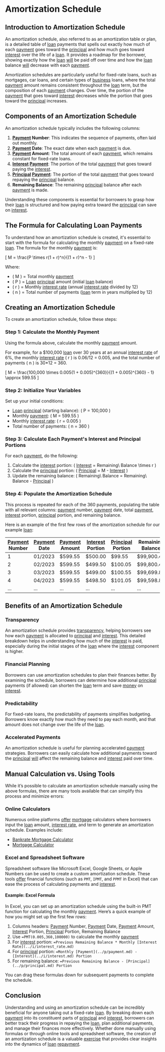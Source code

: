 # Amortization Schedule

## Introduction to Amortization Schedule

An amortization schedule, also referred to as an amortization table or plan, is a detailed table of [loan](../l/loan.md) payments that spells out exactly how much of each [payment](../p/payment.md) goes toward the [principal](../p/principal.md) and how much goes toward [interest](../i/interest.md) over the life of a [loan](../l/loan.md). It provides a roadmap for the borrower, showing exactly how the [loan](../l/loan.md) [will](../w/will.md) be paid off over time and how the [loan](../l/loan.md) balance [will](../w/will.md) decrease with each [payment](../p/payment.md).

Amortization schedules are particularly useful for fixed-rate loans, such as mortgages, car loans, and certain types of [business](../b/business.md) loans, where the total [payment](../p/payment.md) amount remains consistent throughout the [loan](../l/loan.md) term, but the composition of each [payment](../p/payment.md) changes. Over time, the portion of the [payment](../p/payment.md) that goes toward [interest](../i/interest.md) decreases while the portion that goes toward the [principal](../p/principal.md) increases.

## Components of an Amortization Schedule

An amortization schedule typically includes the following columns:

1. **[Payment](../p/payment.md) Number**: This indicates the sequence of payments, often laid out monthly.
2. **[Payment](../p/payment.md) Date**: The exact date when each [payment](../p/payment.md) is due.
3. **[Payment](../p/payment.md) Amount**: The total amount of each [payment](../p/payment.md), which remains constant for fixed-rate loans.
4. **[Interest](../i/interest.md) [Payment](../p/payment.md)**: The portion of the total [payment](../p/payment.md) that goes toward paying the [interest](../i/interest.md).
5. **[Principal](../p/principal.md) [Payment](../p/payment.md)**: The portion of the total [payment](../p/payment.md) that goes toward repaying the [principal](../p/principal.md) balance.
6. **Remaining Balance**: The remaining [principal](../p/principal.md) balance after each [payment](../p/payment.md) is made.

Understanding these components is essential for borrowers to grasp how their [loan](../l/loan.md) is structured and how paying extra toward the [principal](../p/principal.md) can save on [interest](../i/interest.md).

## The Formula for Calculating Loan Payments

To understand how an amortization schedule is created, it's essential to start with the formula for calculating the monthly [payment](../p/payment.md) on a fixed-rate [loan](../l/loan.md). The formula for the monthly [payment](../p/payment.md) is:

\[ M = \frac{P \times r(1 + r)^n}{(1 + r)^n - 1} \]

Where:
- \( M \) = Total monthly [payment](../p/payment.md)
- \( P \) = [Loan](../l/loan.md) [principal](../p/principal.md) amount (initial [loan](../l/loan.md) balance)
- \( r \) = Monthly [interest rate](../i/interest_rate.md) (annual [interest rate](../i/interest_rate.md) divided by 12)
- \( n \) = Total number of payments ([loan](../l/loan.md) term in years multiplied by 12)

## Creating an Amortization Schedule

To create an amortization schedule, follow these steps:

### Step 1: Calculate the Monthly Payment

Using the formula above, calculate the monthly [payment](../p/payment.md) amount.

For example, for a $100,000 [loan](../l/loan.md) over 30 years at an annual [interest rate](../i/interest_rate.md) of 6%, the monthly [interest rate](../i/interest_rate.md) \( r \) is 0.06/12 = 0.005, and the total number of payments \( n \) is 30*12 = 360.

\[ M = \frac{100,000 \times 0.005(1 + 0.005)^{360}}{(1 + 0.005)^{360} - 1} \approx 599.55 \]

### Step 2: Initialize Your Variables

Set up your initial conditions:
- [Loan](../l/loan.md) [principal](../p/principal.md) (starting balance): \( P = 100,000 \)
- Monthly [payment](../p/payment.md): \( M = 599.55 \)
- Monthly [interest rate](../i/interest_rate.md): \( r = 0.005 \)
- Total number of payments: \( n = 360 \)

### Step 3: Calculate Each Payment's Interest and Principal Portions

For each [payment](../p/payment.md), do the following:
1. Calculate the [interest](../i/interest.md) portion: \( [Interest](../i/interest.md) = Remaining\ Balance \times r \)
2. Calculate the [principal](../p/principal.md) portion: \( [Principal](../p/principal.md) = M - [Interest](../i/interest.md) \)
3. Update the remaining balance: \( Remaining\ Balance = Remaining\ Balance - [Principal](../p/principal.md) \)

### Step 4: Populate the Amortization Schedule

This process is repeated for each of the 360 payments, populating the table with all relevant columns: [payment](../p/payment.md) number, [payment](../p/payment.md) date, total [payment](../p/payment.md), [interest](../i/interest.md) portion, [principal](../p/principal.md) portion, and remaining balance.

Here is an example of the first few rows of the amortization schedule for our example [loan](../l/loan.md):

| [Payment](../p/payment.md) Number | [Payment](../p/payment.md) Date | [Payment](../p/payment.md) Amount | [Interest](../i/interest.md) Portion | [Principal](../p/principal.md) Portion | Remaining Balance |
|----------------|--------------|----------------|------------------|-------------------|-------------------|
| 1              | 01/2023      | $599.55        | $500.00          | $99.55            | $99,900.45        |
| 2              | 02/2023      | $599.55        | $499.50          | $100.05           | $99,800.40        |
| 3              | 03/2023      | $599.55        | $499.00          | $100.55           | $99,699.85        |
| 4              | 04/2023      | $599.55        | $498.50          | $101.05           | $99,598.80        |
| ...            | ...          | ...            | ...              | ...               | ...               |

## Benefits of an Amortization Schedule

### Transparency

An amortization schedule provides [transparency](../t/transparency.md), helping borrowers see how each [payment](../p/payment.md) is allocated to [principal](../p/principal.md) and [interest](../i/interest.md). This detailed breakdown helps in understanding how much of the [interest](../i/interest.md) is paid, especially during the initial stages of the [loan](../l/loan.md) where the [interest](../i/interest.md) component is higher.

### Financial Planning

Borrowers can use amortization schedules to plan their finances better. By examining the schedule, borrowers can determine how additional [principal](../p/principal.md) payments (if allowed) can shorten the [loan](../l/loan.md) term and save [money](../m/money.md) on [interest](../i/interest.md).

### Predictability

For fixed-rate loans, the predictability of payments simplifies budgeting. Borrowers know exactly how much they need to pay each month, and that amount does not change over the life of the [loan](../l/loan.md).

### Accelerated Payments

An amortization schedule is useful for planning accelerated [payment](../p/payment.md) strategies. Borrowers can easily calculate how additional payments toward the [principal](../p/principal.md) [will](../w/will.md) affect the remaining balance and [interest](../i/interest.md) paid over time.

## Manual Calculation vs. Using Tools

While it’s possible to calculate an amortization schedule manually using the above formulas, there are many tools available that can simplify this process and minimize errors:

### Online Calculators

Numerous online platforms [offer](../o/offer.md) [mortgage](../m/mortgage.md) calculators where borrowers input the [loan](../l/loan.md) amount, [interest rate](../i/interest_rate.md), and term to generate an amortization schedule. Examples include:
- [Bankrate Mortgage Calculator](https://www.bankrate.com/calculators/mortgages/mortgage-calculator.aspx)
- [Mortgage Calculator](https://www.mortgagecalculator.org/)

### Excel and Spreadsheet Software

Spreadsheet software like Microsoft Excel, Google Sheets, or Apple Numbers can be used to create a custom amortization schedule. These tools [offer](../o/offer.md) financial functions (such as `PMT`, `IPMT`, and `PPMT` in Excel) that can ease the process of calculating payments and [interest](../i/interest.md).

#### Example: Excel Formula

In Excel, you can set up an amortization schedule using the built-in PMT function for calculating the monthly [payment](../p/payment.md). Here’s a quick example of how you might set up the first few rows:

1. Columns headers: [Payment](../p/payment.md) Number, [Payment](../p/payment.md) Date, [Payment](../p/payment.md) Amount, [Interest](../i/interest.md) Portion, [Principal](../p/principal.md) Portion, Remaining Balance
2. Use `=PMT(0.005,360,100000)` to calculate the monthly [payment](../p/payment.md)
3. For [interest](../i/interest.md) portion: `=Previous Remaining Balance * Monthly [Interest Rate](../i/interest_rate.md)`
4. For [principal](../p/principal.md) portion: `=Monthly [Payment](../p/payment.md) - [Interest](../i/interest.md) Portion`
5. For remaining balance: `=Previous Remaining Balance - [Principal](../p/principal.md) Portion`

You can drag these formulas down for subsequent payments to complete the schedule.

## Conclusion

Understanding and using an amortization schedule can be incredibly beneficial for anyone taking out a fixed-rate [loan](../l/loan.md). By breaking down each [payment](../p/payment.md) into its constituent parts of [principal](../p/principal.md) and [interest](../i/interest.md), borrowers can better track their progress in repaying the [loan](../l/loan.md), plan additional payments, and manage their finances more effectively. Whether done manually using formulas or through online tools and spreadsheet software, the creation of an amortization schedule is a valuable [exercise](../e/exercise.md) that provides clear insights into the dynamics of [loan](../l/loan.md) [repayment](../r/repayment.md).